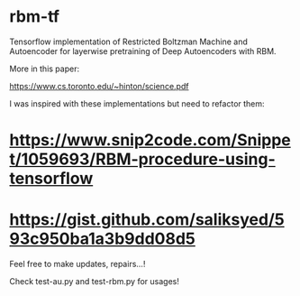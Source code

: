 # rbm-tf
Tensorflow implementation of Restricted Boltzman Machine and Autoencoder for layerwise pretraining of Deep Autoencoders with RBM.

More in this paper:

https://www.cs.toronto.edu/~hinton/science.pdf

I was inspired with these implementations but need to refactor them:
# https://www.snip2code.com/Snippet/1059693/RBM-procedure-using-tensorflow
# https://gist.github.com/saliksyed/593c950ba1a3b9dd08d5

Feel free to make updates, repairs...!

Check test-au.py and test-rbm.py for usages!
